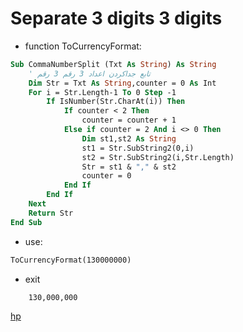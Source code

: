 # Separate 3 digits 3 digits

* function ToCurrencyFormat:

```vb
Sub CommaNumberSplit (Txt As String) As String
    ' تابع جداکردن اعداد 3 رقم 3 رقم
    Dim Str = Txt As String,counter = 0 As Int
    For i = Str.Length-1 To 0 Step -1
        If IsNumber(Str.CharAt(i)) Then
            If counter < 2 Then
                counter = counter + 1
            Else if counter = 2 And i <> 0 Then
                Dim st1,st2 As String
                st1 = Str.SubString2(0,i)
                st2 = Str.SubString2(i,Str.Length)
                Str = st1 & "," & st2
                counter = 0
            End If
        End If
    Next
    Return Str
End Sub
```

* use:

```vb
ToCurrencyFormat(130000000)
```

* exit

```log
    130,000,000
```

[hp](http://hemmatpoor.ir)

